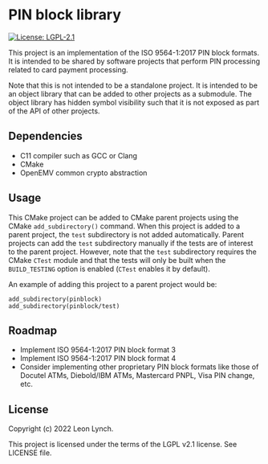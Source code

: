 PIN block library
=================

[![License: LGPL-2.1](https://img.shields.io/github/license/openemv/pinblock)](https://www.gnu.org/licenses/old-licenses/lgpl-2.1.html)

This project is an implementation of the ISO 9564-1:2017 PIN block formats. It
is intended to be shared by software projects that perform PIN processing
related to card payment processing.

Note that this is not intended to be a standalone project. It is intended to
be an object library that can be added to other projects as a submodule. The
object library has hidden symbol visibility such that it is not exposed as
part of the API of other projects.

Dependencies
------------

* C11 compiler such as GCC or Clang
* CMake
* OpenEMV common crypto abstraction

Usage
-----

This CMake project can be added to CMake parent projects using the CMake
`add_subdirectory()` command. When this project is added to a parent project,
the `test` subdirectory is not added automatically. Parent projects can add
the `test` subdirectory manually if the tests are of interest to the parent
project. However, note that the `test` subdirectory requires the CMake `CTest`
module and that the tests will only be built when the `BUILD_TESTING` option
is enabled (`CTest` enables it by default).

An example of adding this project to a parent project would be:
```
add_subdirectory(pinblock)
add_subdirectory(pinblock/test)
```

Roadmap
-------
* Implement ISO 9564-1:2017 PIN block format 3
* Implement ISO 9564-1:2017 PIN block format 4
* Consider implementing other proprietary PIN block formats like those of
  Docutel ATMs, Diebold/IBM ATMs, Mastercard PNPL, Visa PIN change, etc.

License
-------

Copyright (c) 2022 Leon Lynch.

This project is licensed under the terms of the LGPL v2.1 license. See LICENSE file.
